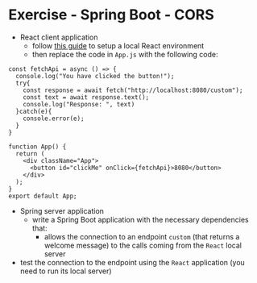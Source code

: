 # Exercise - Spring Boot - CORS
* React client application
  * follow [this guide](https://create-react-app.dev/docs/getting-started) to setup a local React environment
  * then replace the code in `App.js` with the following code:
```
const fetchApi = async () => {
  console.log("You have clicked the button!");
  try{
    const response = await fetch("http://localhost:8080/custom");
    const text = await response.text();
    console.log("Response: ", text)
  }catch(e){
    console.error(e);
  }
}

function App() {
  return (
    <div className="App">
      <button id="clickMe" onClick={fetchApi}>8080</button>
    </div>
  );
}
export default App;
```
* Spring server application
  * write a Spring Boot application with the necessary dependencies that:
    * allows the connection to an endpoint `custom` (that returns a welcome message) to the calls coming from the `React` local server
* test the connection to the endpoint using the `React` application (you need to run its local server)
